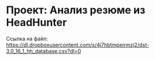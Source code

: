 # Проект: Анализ резюме из HeadHunter

Ссылка на файл: https://dl.dropboxusercontent.com/s/4j7hbtmpeirmzj2/dst-3.0_16_1_hh_database.csv?dl=0
